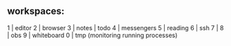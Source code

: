 ## workspaces:
1 | editor
2 | browser
3 | notes | todo
4 | messengers
5 | reading
6 | ssh
7 | 
8 | obs
9 | whiteboard
0 | tmp (monitoring running processes)

